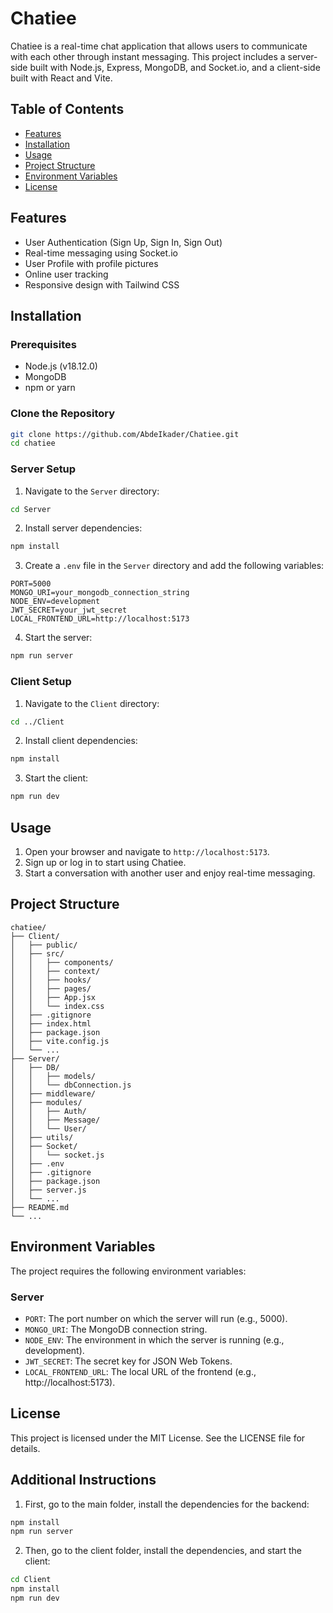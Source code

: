 
# Chatiee

Chatiee is a real-time chat application that allows users to communicate with each other through instant messaging. This project includes a server-side built with Node.js, Express, MongoDB, and Socket.io, and a client-side built with React and Vite.

## Table of Contents

- [Features](#features)
- [Installation](#installation)
- [Usage](#usage)
- [Project Structure](#project-structure)
- [Environment Variables](#environment-variables)
- [License](#license)

## Features

- User Authentication (Sign Up, Sign In, Sign Out)
- Real-time messaging using Socket.io
- User Profile with profile pictures
- Online user tracking
- Responsive design with Tailwind CSS

## Installation

### Prerequisites

- Node.js (v18.12.0)
- MongoDB
- npm or yarn

### Clone the Repository

```bash
git clone https://github.com/AbdeIkader/Chatiee.git
cd chatiee
```

### Server Setup

1. Navigate to the `Server` directory:

```bash
cd Server
```

2. Install server dependencies:

```bash
npm install
```

3. Create a `.env` file in the `Server` directory and add the following variables:

```plaintext
PORT=5000
MONGO_URI=your_mongodb_connection_string
NODE_ENV=development
JWT_SECRET=your_jwt_secret
LOCAL_FRONTEND_URL=http://localhost:5173
```

4. Start the server:

```bash
npm run server
```

### Client Setup

1. Navigate to the `Client` directory:

```bash
cd ../Client
```

2. Install client dependencies:

```bash
npm install
```

3. Start the client:

```bash
npm run dev
```

## Usage

1. Open your browser and navigate to `http://localhost:5173`.
2. Sign up or log in to start using Chatiee.
3. Start a conversation with another user and enjoy real-time messaging.

## Project Structure

```plaintext
chatiee/
├── Client/
│   ├── public/
│   ├── src/
│   │   ├── components/
│   │   ├── context/
│   │   ├── hooks/
│   │   ├── pages/
│   │   ├── App.jsx
│   │   └── index.css
│   ├── .gitignore
│   ├── index.html
│   ├── package.json
│   ├── vite.config.js
│   └── ...
├── Server/
│   ├── DB/
│   │   ├── models/
│   │   └── dbConnection.js
│   ├── middleware/
│   ├── modules/
│   │   ├── Auth/
│   │   ├── Message/
│   │   └── User/
│   ├── utils/
│   ├── Socket/
│   │   └── socket.js
│   ├── .env
│   ├── .gitignore
│   ├── package.json
│   ├── server.js
│   └── ...
├── README.md
└── ...
```

## Environment Variables

The project requires the following environment variables:

### Server

- `PORT`: The port number on which the server will run (e.g., 5000).
- `MONGO_URI`: The MongoDB connection string.
- `NODE_ENV`: The environment in which the server is running (e.g., development).
- `JWT_SECRET`: The secret key for JSON Web Tokens.
- `LOCAL_FRONTEND_URL`: The local URL of the frontend (e.g., http://localhost:5173).

## License

This project is licensed under the MIT License. See the LICENSE file for details.

## Additional Instructions

1. First, go to the main folder, install the dependencies for the backend:

```bash
npm install
npm run server
```

2. Then, go to the client folder, install the dependencies, and start the client:

```bash
cd Client
npm install
npm run dev
```

